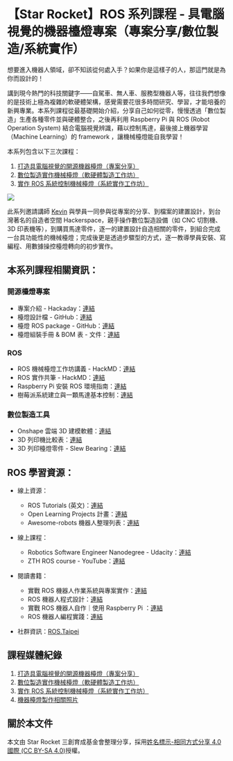 # 【Star Rocket】ROS 系列課程 - 具電腦視覺的機器檯燈專案（專案分享/數位製造/系統實作）

想要進入機器人領域，卻不知該從何處入手？如果你是這樣子的人，那這門就是為你而設計的！

講到現今熱門的科技關鍵字——自駕車、無人車、服務型機器人等，往往我們想像的是技術上極為複雜的軟硬體架構，感覺需要花很多時間研究、學習，才能培養的新興專業。本系列課程從最基礎開始介紹，分享自己如何從零，慢慢透過「數位製造」生產各種零件並與硬體整合，之後再利用 Raspberry Pi 與 ROS (Robot Operation System) 結合電腦視覺辨識，藉以控制馬達，最後接上機器學習（Machine Learning）的 framework ，讓機械檯燈能自我學習！

本系列包含以下三次課程：
1. [打造具電腦視覺的開源機器檯燈（專案分享）](https://www.accupass.com/event/1810180246431893880100)
2. [數位製造實作機械檯燈（軟硬體製造工作坊）](https://www.accupass.com/event/1810080658009939138490)
3. [實作 ROS 系統控制機械檯燈（系統實作工作坊）](https://www.accupass.com/event/1808210758414869891600)

![](https://i.imgur.com/dyOsWQ8.jpg)

此系列邀請講師 [Kevin](https://github.com/kevinphys) 與學員一同參與從專案的分享、到檔案的建置設計，到台灣著名的自造者空間 Hackerspace，親手操作數位製造設備（如 CNC 切割機、3D 印表機等），到購買馬達零件，逐一的建置設計自造相關的零件，到組合完成一台具功能性的機械檯燈；完成後更是透過步驟型的方式，逐一教導學員安裝、寫編程、用數據操控檯燈轉向的初步實作。

## 本系列課程相關資訊：

### 開源檯燈專案
   * 專案介紹 - Hackaday：[連結](https://hackaday.io/project/21637-documentation-assistant-robotic-lamp)
   * 檯燈設計檔 - GitHub：[連結](https://github.com/ORLamp/da_lamp_design)
   * 檯燈 ROS package - GitHub：[連結](https://github.com/ORLamp/da_lamp_ros_package)
   * 檯燈組裝手冊 & BOM 表 - 文件：[連結](https://www.notion.so/DA-Lamp-101572f28e1c4d5a996a1bba201ef61d)

### ROS
   * ROS 機械檯燈工作坊講義 - HackMD：[連結](https://hackmd.io/s/SJSSKzSkV)
   * ROS 實作共筆 - HackMD：[連結](https://hackmd.io/s/ryoIXXrk4)
   * Raspberry Pi 安裝 ROS 環境指南：[連結](https://www.notion.so/DA-Lamp-Raspberry-Pi-ROS-206422974e8f429784e54bbfcda8939b)
   * 樹莓派系統建立與一顆馬達基本控制：[連結](https://drive.google.com/file/d/1CSJhSqAqCi9aiPsvWgUR-a3twOFvGSCK/view?usp=sharing)

### 數位製造工具
   * Onshape 雲端 3D 建模軟體：[連結](https://www.onshape.com/)
   * 3D 列印機比較表：[連結](https://www.productchart.com/3d_printers/)
   * 3D 列印檯燈零件 - Slew Bearing：[連結](https://www.thingiverse.com/thing:2375124)

## ROS 學習資源：
* 線上資源：
    * ROS Tutorials (英文)：[連結](http://wiki.ros.org/ROS/Tutorials)
    * Open Learning Projects 計畫：[連結](https://github.com/ROSTaipei/open-learning-projects)
    * Awesome-robots 機器人整理列表：[連結](https://github.com/ROSTaipei/awesome-robots)

* 線上課程：
    * Robotics Software Engineer Nanodegree - Udacity：[連結](https://www.udacity.com/course/robotics-software-engineer--nd209)
    * ZTH ROS course - YouTube：[連結](https://www.youtube.com/playlist?list=PLE-BQwvVGf8HOvwXPgtDfWoxd4Cc6ghiP)

* 閱讀書籍：
    * 實戰 ROS 機器人作業系統與專案實作：[連結](https://www.tenlong.com.tw/products/9789864766291?list_name=srh)
    * ROS 機器人程式設計：[連結](https://www.tenlong.com.tw/products/9787111473961?list_name=srh)
    * 實戰 ROS 機器人自作｜使用 Raspberry Pi ：[連結](https://www.tenlong.com.tw/products/9789864768479?list_name=srh)
    * ROS 機器人編程實踐：[連結](https://www.tenlong.com.tw/products/9787111585299?list_name=srh)
 * 社群資訊：[ROS.Taipei](https://www.facebook.com/groups/ros.taipei/)


## 課程媒體紀錄

1. [打造具電腦視覺的開源機器檯燈（專案分享）](https://drive.google.com/drive/folders/13Zu2P2muZ6F7yVUOZC1a40xxykI7lU1w?usp=sharing)
2. [數位製造實作機械檯燈（軟硬體製造工作坊）](https://drive.google.com/drive/folders/13hABmwSHrmRw65oZ3sIIZYikB9FssZes?usp=sharing)
3. [實作 ROS 系統控制機械檯燈（系統實作工作坊）](https://drive.google.com/drive/folders/13l7FY5eHdHnEyY1vZGLrxONoYcGc_Iqc?usp=sharing)
4. [機器檯燈製作相關照片](https://drive.google.com/drive/folders/13Y1jZvzGz0hGm8d2QDbjfr8cbufnoOGL?usp=sharing)

## 關於本文件

本文由 Star Rocket 三創育成基金會整理分享，採用[姓名標示-相同方式分享 4.0 國際 (CC BY-SA 4.0)](https://creativecommons.org/licenses/by-sa/4.0/deed.zh_TW)授權。
